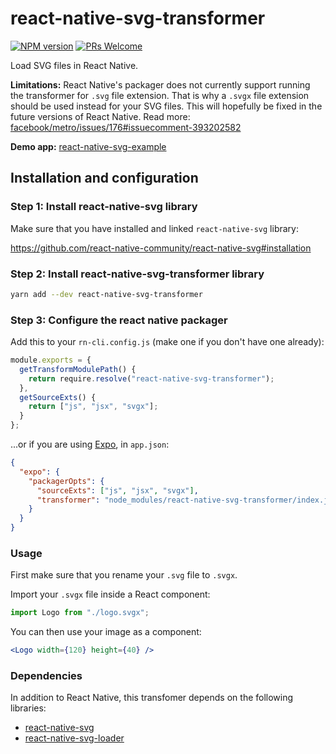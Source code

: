 # react-native-svg-transformer

[![NPM version](http://img.shields.io/npm/v/react-native-svg-transformer.svg)](https://www.npmjs.org/package/react-native-svg-transformer)
[![PRs Welcome](https://img.shields.io/badge/PRs-welcome-brightgreen.svg)](https://egghead.io/courses/how-to-contribute-to-an-open-source-project-on-github)

Load SVG files in React Native.

**Limitations:** React Native's packager does not currently support running the transformer for `.svg` file extension. That is why a `.svgx` file extension should be used instead for your SVG files. This will hopefully be fixed in the future versions of React Native. Read more: [facebook/metro/issues/176#issuecomment-393202582](https://github.com/facebook/metro/issues/176#issuecomment-393202582)

**Demo app:** [react-native-svg-example](https://github.com/kristerkari/react-native-svg-example)

## Installation and configuration

### Step 1: Install react-native-svg library

Make sure that you have installed and linked `react-native-svg` library:

https://github.com/react-native-community/react-native-svg#installation

### Step 2: Install react-native-svg-transformer library

```sh
yarn add --dev react-native-svg-transformer
```

### Step 3: Configure the react native packager

Add this to your `rn-cli.config.js` (make one if you don't have one already):

```js
module.exports = {
  getTransformModulePath() {
    return require.resolve("react-native-svg-transformer");
  },
  getSourceExts() {
    return ["js", "jsx", "svgx"];
  }
};
```

...or if you are using [Expo](https://expo.io/), in `app.json`:

```json
{
  "expo": {
    "packagerOpts": {
      "sourceExts": ["js", "jsx", "svgx"],
      "transformer": "node_modules/react-native-svg-transformer/index.js"
    }
  }
}
```

### Usage

First make sure that you rename your `.svg` file to `.svgx`.

Import your `.svgx` file inside a React component:

```jsx
import Logo from "./logo.svgx";
```

You can then use your image as a component:

```jsx
<Logo width={120} height={40} />
```

### Dependencies

In addition to React Native, this transfomer depends on the following libraries:

- [react-native-svg](https://github.com/magicismight/react-native-svg#readme)
- [react-native-svg-loader](https://github.com/unimonkiez/react-native-svg-loader)
